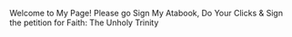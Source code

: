 Welcome to My Page!
Please go Sign My Atabook, Do Your Clicks & Sign the petition for Faith: The Unholy Trinity 
